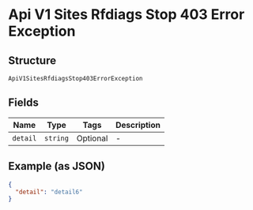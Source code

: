 
# Api V1 Sites Rfdiags Stop 403 Error Exception

## Structure

`ApiV1SitesRfdiagsStop403ErrorException`

## Fields

| Name | Type | Tags | Description |
|  --- | --- | --- | --- |
| `detail` | `string` | Optional | - |

## Example (as JSON)

```json
{
  "detail": "detail6"
}
```

